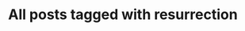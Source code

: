 ---
layout: tag
title: "All posts tagged with resurrection"
permalink: /weblog/tags/resurrection/
taxonomy: resurrection
---